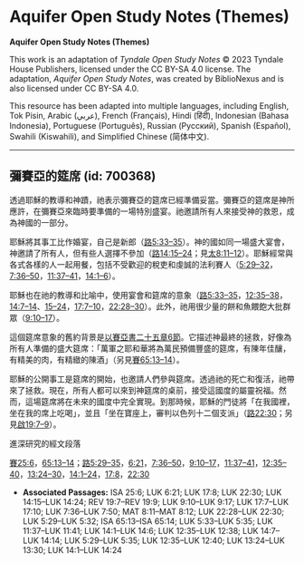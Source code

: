 # Aquifer Open Study Notes (Themes)

**Aquifer Open Study Notes (Themes)**

This work is an adaptation of *Tyndale Open Study Notes* © 2023 Tyndale House Publishers, licensed under the CC BY\-SA 4\.0 license. The adaptation, *Aquifer Open Study Notes*, was created by BiblioNexus and is also licensed under CC BY\-SA 4\.0\.

This resource has been adapted into multiple languages, including English, Tok Pisin, Arabic (عربي), French (Français), Hindi (हिंदी), Indonesian (Bahasa Indonesia), Portuguese (Português), Russian (Русский), Spanish (Español), Swahili (Kiswahili), and Simplified Chinese (简体中文).



--------------------------------

## 彌賽亞的筵席 (id: 700368)

透過耶穌的教導和神蹟，祂表示彌賽亞的筵席已經準備妥當。彌賽亞的筵席是神所應許，在彌賽亞來臨時要準備的一場特別盛宴。祂邀請所有人來接受神的救恩，成為神國的一部分。

耶穌將其事工比作婚宴，自己是新郎（[路5:33–35](https://ref.ly/Luke5:33-Luke5:35)）。神的國如同一場盛大宴會，神邀請了所有人，但有些人選擇不參加（[路14:15–24](https://ref.ly/Luke14:15-Luke14:24)；見[太8:11–12](https://ref.ly/Matt8:11-Matt8:12)）。耶穌經常與各式各樣的人一起用餐，包括不受歡迎的稅吏和虔誠的法利賽人（[5:29–32](https://ref.ly/Luke5:29-Luke5:32)，[7:36–50](https://ref.ly/Luke7:36-Luke7:50)，[11:37–41](https://ref.ly/Luke11:37-Luke11:41)，[14:1–6](https://ref.ly/Luke14:1-Luke14:6)）。

耶穌也在祂的教導和比喻中，使用宴會和筵席的意象（[路5:33–35](https://ref.ly/Luke5:33-Luke5:35)，[12:35–38](https://ref.ly/Luke12:35-Luke12:38)，[14:7–14](https://ref.ly/Luke14:7-Luke14:14)、[15–24](https://ref.ly/Luke14:15-Luke14:24)，[17:7–10](https://ref.ly/Luke17:7-Luke17:10)，[22:28–30](https://ref.ly/Luke22:28-Luke22:30)）。此外，祂用很少量的餅和魚餵飽大批群眾（[9:10–17](https://ref.ly/Luke9:10-Luke9:17)）。

這個筵席意象的舊約背景是[以賽亞書二十五章6節](https://ref.ly/Isa25:6)。它描述神最終的拯救，好像為所有人準備的盛大筵席：「萬軍之耶和華將為萬民預備豐盛的筵席，有陳年佳釀，有精美的肉，有精緻的陳酒」（另見[賽65:13–14](https://ref.ly/Isa65:13-Isa65:14)）。

耶穌的公開事工是筵席的開始，也邀請人們參與筵席。透過祂的死亡和復活，祂帶來了拯救。現在，所有人都可以來到神筵席的桌前，接受這國度的屬靈祝福。然而，這場筵席將在未來的國度中完全實現。到那時候，耶穌的門徒將「在我國裡，坐在我的席上吃喝」，並且「坐在寶座上，審判以色列十二個支派」（[路22:30](https://ref.ly/Luke22:30)；另見[啟19:7–9](https://ref.ly/Rev19:7-Rev19:9)）。

進深研究的經文段落

[賽25:6](https://ref.ly/Isa25:6)，[65:13–14](https://ref.ly/Isa65:13-Isa65:14)；[路5:29–35](https://ref.ly/Luke5:29-Luke5:35)，[6:21](https://ref.ly/Luke6:21)，[7:36–50](https://ref.ly/Luke7:36-Luke7:50)，[9:10–17](https://ref.ly/Luke9:10-Luke9:17)，[11:37–41](https://ref.ly/Luke11:37-Luke11:41)，[12:35–40](https://ref.ly/Luke12:35-Luke12:40)，[13:24–30](https://ref.ly/Luke13:24-Luke13:30)，[14:1–24](https://ref.ly/Luke14:1-Luke14:24)，[17:8](https://ref.ly/Luke17:8)，[22:30](https://ref.ly/Luke22:30)

* **Associated Passages:** ISA 25:6; LUK 6:21; LUK 17:8; LUK 22:30; LUK 14:15–LUK 14:24; REV 19:7–REV 19:9; LUK 9:10–LUK 9:17; LUK 17:7–LUK 17:10; LUK 7:36–LUK 7:50; MAT 8:11–MAT 8:12; LUK 22:28–LUK 22:30; LUK 5:29–LUK 5:32; ISA 65:13–ISA 65:14; LUK 5:33–LUK 5:35; LUK 11:37–LUK 11:41; LUK 14:1–LUK 14:6; LUK 12:35–LUK 12:38; LUK 14:7–LUK 14:14; LUK 5:29–LUK 5:35; LUK 12:35–LUK 12:40; LUK 13:24–LUK 13:30; LUK 14:1–LUK 14:24

